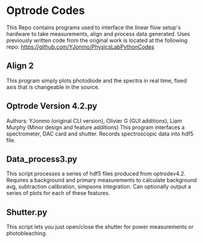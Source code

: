 # Optrode Codes

This Repo contains programs used to interface the linear flow setup's hardware to take measurements, align and process data generated. Uses previously written code from the original work is located at the following repo: https://github.com/YJonmo/PhysicsLabPythonCodes

## Align 2
This program simply plots photodiode and the spectra in real time, fixed axis that is changeable in the source. 

## Optrode Version 4.2.py
Authors: YJonmo (original CLI version), Olivier G (GUI additions), Liam Murphy (Minor design and feature additions)
This program interfaces a spectrometer, DAC card and shutter. Records spectroscopic data into hdf5 file.

## Data_process3.py
This script processes a series of hdf5 files produced from optrodev4.2.
Requires a background and primary measurements to calculate background avg, subtraction calibration, simpsons integration.
Can optionally output a series of plots for each of these features. 

## Shutter.py
This script lets you just open/close the shutter for power measurements or photobleaching.


